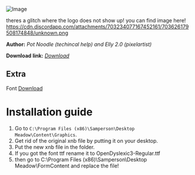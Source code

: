 
![Image](https://cdn.discordapp.com/attachments/703234077167452161/703626179508174848/unknown.png)


theres a glitch where the logo does not show up! you can find image here! https://cdn.discordapp.com/attachments/703234077167452161/703626179508174848/unknown.png

**Author:** *Pot Noodle (techincal help) and Elly 2.0 (pixelartist)*

**Download link:** *[Download](https://cdn.discordapp.com/attachments/703234077167452161/703618660362878997/NatureSheet.xnb)*

## Extra

Font [Download](https://cdn.discordapp.com/attachments/703234077167452161/703633818011172904/RENAMEME.ttf)

# Installation guide
1. Go to `C:\Program Files (x86)\Samperson\Desktop Meadow\Content\Graphics`. 
2. Get rid of the original xnb file by putting it on your desktop.
3. Put the new xnb file in the folder.
4. If you got the font ttf rename it to OpenDyslexic3-Regular.ttf
5. then go to C:\Program Files (x86)\Samperson\Desktop Meadow\FormContent and replace the file!

